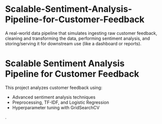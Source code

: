 # Scalable-Sentiment-Analysis-Pipeline-for-Customer-Feedback
A real-world data pipeline that simulates ingesting raw customer feedback, cleaning and transforming the data, performing sentiment analysis, and storing/serving it for downstream use (like a dashboard or reports).
# Scalable Sentiment Analysis Pipeline for Customer Feedback

This project analyzes customer feedback using:
- Advanced sentiment analysis techniques
- Preprocessing, TF-IDF, and Logistic Regression
- Hyperparameter tuning with GridSearchCV

.

